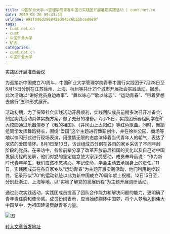 ```yaml
---
title: 中国矿业大学->管理学院青春中国行实践团开展暑期实践活动 | cumt.net.cn
date: 2019-08-26 09:43:43
urlname: 991f0d6d2968428d84bc6bbbbced088f
tags: 
- cumt.net.cn
- cumt
- 中国矿业大学
- 矿大
categories:
- cumt.net.cn
- 中国矿业大学
---
```



实践团开展准备会议

为迎接新中国成立70周年，中国矿业大学管理学院青春中国行实践团于7月28日至8月15日分别在江苏徐州、上海、杭州等共计21个城市开展社会实践活动。据悉，此次活动以“讲好党员身边故事”、“舞以咏心”“歌以咏志”、“运动青春”、“带着梦想去旅行”五种形式展开。

活动初期，为了保障社会实践活动开展顺利，实践团队成员前期多次召开准备会，制定实践活动具体实施方案，做了充分的准备。7月28日，实践团乐器组同学在矿大校园通过乐器演奏了《我的祖国》、《井冈山上太阳红》等红色歌曲。同时，舞蹈组同学发挥舞蹈特长，围绕“爱国”这个主题进行舞蹈创作，并在徐州公园、商场等地以快闪形式进行现场表演，用激情无限的态度演绎着当代青年人的朝气，表达了浓浓的爱国情怀。8月1日至10日，访谈组成员分别在各自的家乡采访了不同年龄阶段的党员。在采访中，各位前辈分享了改革开放前后祖国的变化以及自己对中国发展历程的见解，他们对党的坚定信念使大家深受感动，成员朱峰丽说：“作为新时代青年学生，我们应该不忘初心，牢记使命，学会主动去承担身上的责任。”11日，实践团成员在各自家乡以“运动青春”为主题开展实践活动，他们利用跑步软件，记录形似“70”的运动轨迹以此为新中国成立70周年献上祝福。12日15日至，分别赴浙江、上海等地，以“实地了解党的发展历程”为主题开展调研活动。

通过此次实践活动，实践团成员提高了团队合作能力和解决问题的能力，更明确了青年责任感和使命感。成员纷纷表示，应当始终胸怀中国梦，将个人梦融入到伟大中国梦中，为祖国建设贡献青春力量。



![图](http://xwzx.cumt.edu.cn/_upload/article/images/ae/d4/5136acb24f3cb4c6d1a77993064a/327a32f8-5820-4e4c-b8ad-e8fd8cf34601.jpg)

[转入文章首发地址](http://xwzx.cumt.edu.cn/30/60/c523a536672/page.htm)